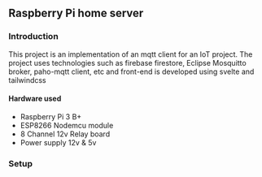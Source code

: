 ## Raspberry Pi home server

### Introduction

This project is an implementation of an mqtt client for an IoT project.
The project uses technologies such as firebase firestore, Eclipse Mosquitto broker, paho-mqtt client, etc and front-end is developed using svelte and tailwindcss

#### Hardware used
- Raspberry Pi 3 B+
- ESP8266 Nodemcu module
- 8 Channel 12v Relay board
- Power supply 12v & 5v


### Setup

